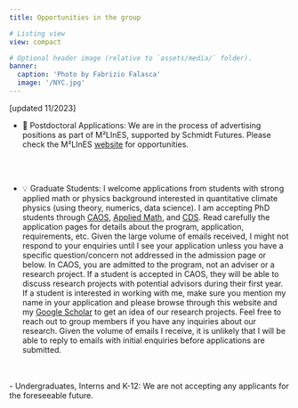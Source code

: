```yaml
---
title: Opportunities in the group

# Listing view
view: compact

# Optional header image (relative to `assets/media/` folder).
banner:
  caption: 'Photo by Fabrizio Falasca'
  image: '/NYC.jpg'
---
```


[updated 11/2023]


- 🧠 Postdoctoral Applications: We are in the process of advertising positions as part of M²LInES, supported by Schmidt Futures. Please check the M²LInES [website](https://m2lines.github.io/) for opportunities. 
</br>
</br>

- 💡 Graduate Students: I welcome applications from students with strong applied math or physics background interested in quantitative climate physics (using theory, numerics, data science). I am accepting PhD students through [CAOS](https://caos.cims.nyu.edu/dynamic/phd-program/overview/), [Applied Math](https://math.nyu.edu/dynamic/graduate/phd-mathematics/), and [CDS](https://cds.nyu.edu/phd-admissions-req/). Read carefully the application pages for details about the program, application, requirements, etc. Given the large volume of emails received, I might not respond to your enquiries until I see your application unless you have a specific question/concern not addressed in the admission page or below. In CAOS, you are admitted to the program, not an adviser or a research project. If a student is accepted in CAOS, they will be able to discuss research projects with potential advisors during their first year. If a student is interested in working with me, make sure you mention my name in your application and please browse through this website and my [Google Scholar](https://scholar.google.com/citations?user=xWZmhjsAAAAJ&hl=en) to get an idea of our research projects. Feel free to reach out to group members if you have any inquiries about our research. Given the volume of emails I receive, it is unlikely that I will be able to reply to emails with initial enquiries before applications are submitted. 
</br>
</br>
- Undergraduates, Interns and K-12: We are not accepting any applicants for the foreseeable future.
